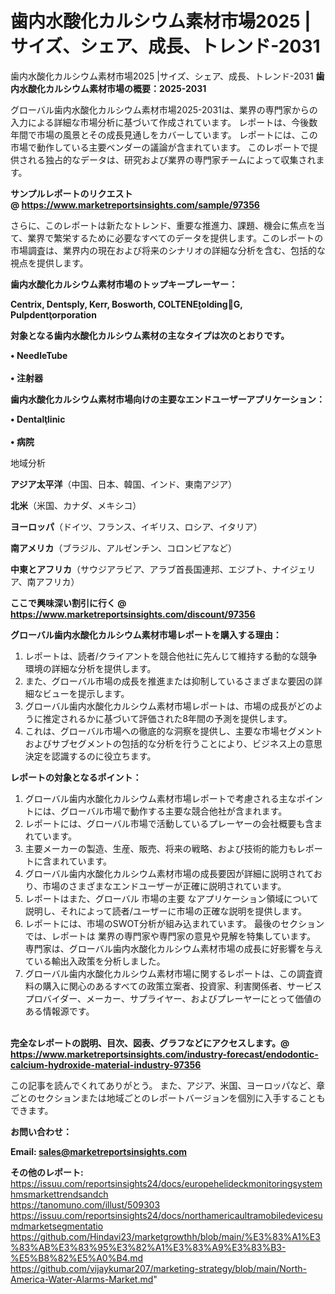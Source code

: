 # 歯内水酸化カルシウム素材市場2025 |サイズ、シェア、成長、トレンド-2031
歯内水酸化カルシウム素材市場2025 |サイズ、シェア、成長、トレンド-2031
<strong><b>歯内水酸化カルシウム素材市場の概要：2025-2031</b></strong>

グローバル歯内水酸化カルシウム素材市場2025-2031は、業界の専門家からの入力による詳細な市場分析に基づいて作成されています。 レポートは、今後数年間で市場の風景とその成長見通しをカバーしています。 レポートには、この市場で動作している主要ベンダーの議論が含まれています。 このレポートで提供される独占的なデータは、研究および業界の専門家チームによって収集されます。

<strong>サンプルレポートのリクエスト @ <a href=https://www.marketreportsinsights.com/sample/97356>https://www.marketreportsinsights.com/sample/97356</a></strong>

さらに、このレポートは新たなトレンド、重要な推進力、課題、機会に焦点を当て、業界で繁栄するために必要なすべてのデータを提供します。このレポートの市場調査は、業界内の現在および将来のシナリオの詳細な分析を含む、包括的な視点を提供します。

<strong>歯内水酸化カルシウム素材市場のトップキープレーヤー：</strong>

<strong>Centrix, Dentsply, Kerr, Bosworth, COLTENEoldingG, Pulpdentorporation</strong>

<strong><b>対象となる歯内水酸化カルシウム素材の主なタイプは次のとおりです。</b></strong>

<strong>• NeedleTube<br><br>• 注射器</strong>

<strong><b>歯内水酸化カルシウム素材市場向けの主要なエンドユーザーアプリケーション：</b></strong>

<strong>• Dentallinic<br><br>• 病院</strong>

 地域分析

<strong><b>アジア太平洋</b></strong>（中国、日本、韓国、インド、東南アジア）

<strong><b>北米</b></strong>（米国、カナダ、メキシコ）

<strong><b>ヨーロッパ</b></strong>（ドイツ、フランス、イギリス、ロシア、イタリア）

<strong><b>南アメリカ</b></strong>（ブラジル、アルゼンチン、コロンビアなど）

<strong><b>中東とアフリカ</b></strong>（サウジアラビア、アラブ首長国連邦、エジプト、ナイジェリア、南アフリカ）

<strong>ここで興味深い割引に行く @ <a href=https://www.marketreportsinsights.com/discount/97356>https://www.marketreportsinsights.com/discount/97356</a></strong>

<strong><b>グローバル歯内水酸化カルシウム素材市場レポートを購入する理由：</b></strong>
<ol>
  <li>レポートは、読者/クライアントを競合他社に先んじて維持する動的な競争環境の詳細な分析を提供します。</li>
  <li>また、グローバル市場の成長を推進または抑制しているさまざまな要因の詳細なビューを提示します。</li>
  <li>グローバル歯内水酸化カルシウム素材市場レポートは、市場の成長がどのように推定されるかに基づいて評価された8年間の予測を提供します。</li>
  <li>これは、グローバル市場への徹底的な洞察を提供し、主要な市場セグメントおよびサブセグメントの包括的な分析を行うことにより、ビジネス上の意思決定を認識するのに役立ちます。</li>
</ol>
<strong><b>レポートの対象となるポイント：</b></strong>
<ol>
  <li>グローバル歯内水酸化カルシウム素材市場レポートで考慮される主なポイントには、グローバル市場で動作する主要な競合他社が含まれます。</li>
  <li>レポートには、グローバル市場で活動しているプレーヤーの会社概要も含まれています。</li>
  <li>主要メーカーの製造、生産、販売、将来の戦略、および技術的能力もレポートに含まれています。</li>
  <li>グローバル歯内水酸化カルシウム素材市場の成長要因が詳細に説明されており、市場のさまざまなエンドユーザーが正確に説明されています。</li>
  <li>レポートはまた、グローバル 市場の主要 なアプリケーション領域について説明し、それによって読者/ユーザーに市場の正確な説明を提供します。</li>
  <li>レポートには、市場のSWOT分析が組み込まれています。 最後のセクションでは、レポートは 業界の専門家や専門家の意見や見解を特集しています。 専門家は、グローバル歯内水酸化カルシウム素材市場の成長に好影響を与えている輸出入政策を分析しました。</li>
  <li>グローバル歯内水酸化カルシウム素材市場に関するレポートは、この調査資料の購入に関心のあるすべての政策立案者、投資家、利害関係者、サービスプロバイダー、メーカー、サプライヤー、およびプレーヤーにとって価値のある情報源です。</li>
</ol><br>
<strong>完全なレポートの説明、目次、図表、グラフなどにアクセスします。@ <a href=https://www.marketreportsinsights.com/industry-forecast/endodontic-calcium-hydroxide-material-industry-97356>https://www.marketreportsinsights.com/industry-forecast/endodontic-calcium-hydroxide-material-industry-97356</a></strong>

この記事を読んでくれてありがとう。 また、アジア、米国、ヨーロッパなど、章ごとのセクションまたは地域ごとのレポートバージョンを個別に入手することもできます。

<strong><b>お問い合わせ：</b></strong>

<strong>Email: </strong><a href=mailto:sales@marketreportsinsights.com><strong>sales@marketreportsinsights.com</strong></a>

<strong>その他のレポート:</strong>
<br>
<a href=https://issuu.com/reportsinsights24/docs/europehelideckmonitoringsystemhmsmarkettrendsandch>https://issuu.com/reportsinsights24/docs/europehelideckmonitoringsystemhmsmarkettrendsandch</a>
<br>
<a href=https://tanomuno.com/illust/509303>https://tanomuno.com/illust/509303</a>
<br>
<a href=https://issuu.com/reportsinsights24/docs/northamericaultramobiledevicesumdmarketsegmentatio>https://issuu.com/reportsinsights24/docs/northamericaultramobiledevicesumdmarketsegmentatio</a>
<br>
<a href=https://github.com/Hindavi23/marketgrowthh/blob/main/%E3%83%A1%E3%83%AB%E3%83%95%E3%82%A1%E3%83%A9%E3%83%B3-%E5%B8%82%E5%A0%B4.md>https://github.com/Hindavi23/marketgrowthh/blob/main/%E3%83%A1%E3%83%AB%E3%83%95%E3%82%A1%E3%83%A9%E3%83%B3-%E5%B8%82%E5%A0%B4.md</a>
<br>
<a href=https://github.com/vijaykumar207/marketing-strategy/blob/main/North-America-Water-Alarms-Market.md>https://github.com/vijaykumar207/marketing-strategy/blob/main/North-America-Water-Alarms-Market.md</a>"
